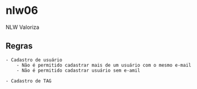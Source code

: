 # nlw06

NLW Valoriza

## Regras

    - Cadastro de usuário
        - Não é permitido cadastrar mais de um usuário com o mesmo e-mail
        - Não é permitido cadastrar usuário sem e-amil

    - Cadastro de TAG
